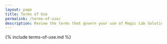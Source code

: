 ```yaml
---
layout: page
title: Terms of Use
permalink: /terms-of-use/
description: Review the terms that govern your use of Magic Lab Solutions apps and services.
---
```


{% include terms-of-use.md %}
